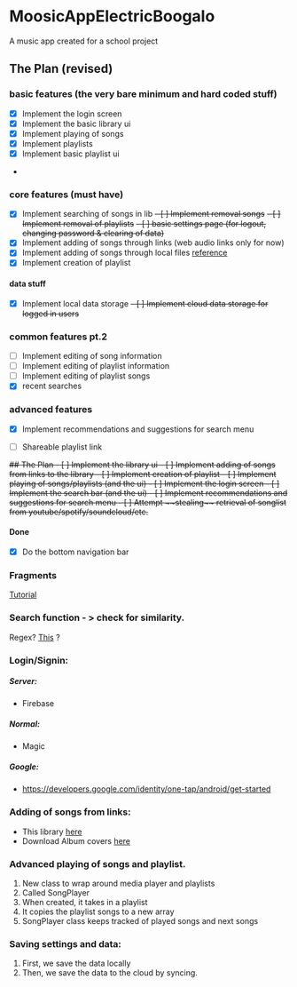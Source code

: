# MoosicAppElectricBoogalo

A music app created for a school project

## The Plan (revised)
### basic features (the very bare minimum and hard coded stuff)
- [x] Implement the login screen
- [x] Implement the basic library ui
- [x] Implement playing of songs
- [x] Implement playlists
- [x] Implement basic playlist ui
- 
### core features (must have)
- [x] Implement searching of songs in lib 
~~- [ ] Implement removal songs~~
~~- [ ] Implement removal of playlists~~
~~- [ ] basic settings page (for logout, changing password & clearing of data)~~
- [x] Implement adding of songs through links (web audio links only for now) 
- [x] Implement adding of songs through local files [reference](https://developer.android.com/training/data-storage/shared/documents-files)
- [x] Implement creation of playlist

#### data stuff
- [x] Implement local data storage
~~- [ ] Implement cloud data storage for logged in users~~

### common features pt.2
- [ ] Implement editing of song information
- [ ] Implement editing of playlist information
- [ ] Implement editing of playlist songs
- [x] recent searches

### advanced features
- [x] Implement recommendations and suggestions for search menu
- [ ] Shareable playlist link


<strike>
## The Plan
- [ ] Implement the library ui
- [ ] Implement adding of songs from links to the library
- [ ] Implement creation of playlist
- [ ] Implement playing of songs/playlists (and the ui)
- [ ] Implement the login screen
- [ ] Implement the search bar (and the ui)
- [ ] Implement recommendations and suggestions for search menu
- [ ] Attempt ~~stealing~~ retrieval of songlist from youtube/spotify/soundcloud/etc.
</strike>

#### Done
- [x] Do the bottom navigation bar

### Fragments
[Tutorial](https://www.youtube.com/watch?v=PiExmkR3aps)


### Search function - > check for similarity.
Regex? [This](https://github.com/tdebatty/java-string-similarity) ?

### Login/Signin:

##### Server:
- Firebase
##### Normal:
 - Magic
##### Google:
 - https://developers.google.com/identity/one-tap/android/get-started

### Adding of songs from links:
 - This library [here](https://github.com/Litarvan/vget)
 - Download Album covers [here](https://github.com/square/picasso)

### Advanced playing of songs and playlist.
 1. New class to wrap around media player and playlists
 2. Called SongPlayer
 3. When created, it takes in a playlist
 4. It copies the playlist songs to a new array
 5. SongPlayer class keeps tracked of played songs and next songs

### Saving settings and data:
1. First, we save the data locally
2. Then, we save the data to the cloud by syncing.